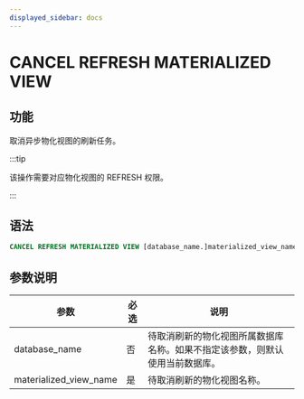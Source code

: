 ```yaml
---
displayed_sidebar: docs
---
```


# CANCEL REFRESH MATERIALIZED VIEW

## 功能

取消异步物化视图的刷新任务。

:::tip

该操作需要对应物化视图的 REFRESH 权限。

:::

## 语法

```SQL
CANCEL REFRESH MATERIALIZED VIEW [database_name.]materialized_view_name
```

## 参数说明

| **参数**               | **必选** | **说明**                                                     |
| ---------------------- | -------- | ------------------------------------------------------------ |
| database_name          | 否       | 待取消刷新的物化视图所属数据库名称。如果不指定该参数，则默认使用当前数据库。 |
| materialized_view_name | 是       | 待取消刷新的物化视图名称。                                   |

## 示例

示例一：取消异步物化视图 `lo_mv1` 的刷新任务。

```SQL
CANCEL REFRESH MATERIALIZED VIEW lo_mv1;
```

